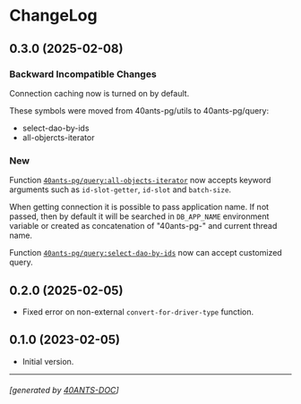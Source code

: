 <a id="x-2840ANTS-PG-DOCS-2FCHANGELOG-3A-40CHANGELOG-2040ANTS-DOC-2FLOCATIVES-3ASECTION-29"></a>

# ChangeLog

<a id="x-2840ANTS-PG-DOCS-2FCHANGELOG-3A-3A-7C0-2E3-2E0-7C-2040ANTS-DOC-2FLOCATIVES-3ASECTION-29"></a>

## 0.3.0 (2025-02-08)

<a id="backward-incompatible-changes"></a>

### Backward Incompatible Changes

Connection caching now is turned on by default.

These symbols were moved from 40ants-pg/utils to 40ants-pg/query:

* select-dao-by-ids
* all-objercts-iterator

<a id="new"></a>

### New

Function [`40ants-pg/query:all-objects-iterator`][e82a] now accepts keyword arguments such as `id-slot-getter`, `id-slot` and `batch-size`.

When getting connection it is possible to pass application name. If not passed, then by default it will be searched in `DB_APP_NAME`
environment variable or created as concatenation of "40ants-pg-" and current thread name.

Function [`40ants-pg/query:select-dao-by-ids`][350b] now can accept customized query.

<a id="x-2840ANTS-PG-DOCS-2FCHANGELOG-3A-3A-7C0-2E2-2E0-7C-2040ANTS-DOC-2FLOCATIVES-3ASECTION-29"></a>

## 0.2.0 (2025-02-05)

* Fixed error on non-external `convert-for-driver-type` function.

<a id="x-2840ANTS-PG-DOCS-2FCHANGELOG-3A-3A-7C0-2E1-2E0-7C-2040ANTS-DOC-2FLOCATIVES-3ASECTION-29"></a>

## 0.1.0 (2023-02-05)

* Initial version.


[e82a]: https://40ants.com/40ants-pg/#x-2840ANTS-PG-2FQUERY-3AALL-OBJECTS-ITERATOR-20FUNCTION-29
[350b]: https://40ants.com/40ants-pg/#x-2840ANTS-PG-2FQUERY-3ASELECT-DAO-BY-IDS-20FUNCTION-29

* * *
###### [generated by [40ANTS-DOC](https://40ants.com/doc/)]
